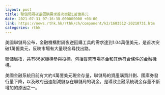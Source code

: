 ```yaml
---
layout: post
title: 聯儲局隔夜逆回購需求首次突破1萬億美元
date: 2021-07-31 07:16:38.000000000 +08:00
link: https://news.rthk.hk/rthk/ch/component/k2/1603512-20210731.htm
categories: rthk
---
```


美國聯儲局公布，金融機構對隔夜逆回購工具的需求達到1.04萬億美元，是首次突破1萬億美元，反映市場有大量現金尋找出路。

聯儲局指，共有86家機構參與投標，包括貨幣市場基金和其他符合條件的金融機構。

美國金融系統目前有大約4萬億美元現金存量，聯儲局的資產購買計劃、國庫券發行量下降，以及政府迅速削減儲存在聯儲局的現金，是導致金融系統現金存量不斷增加的原因之一。
